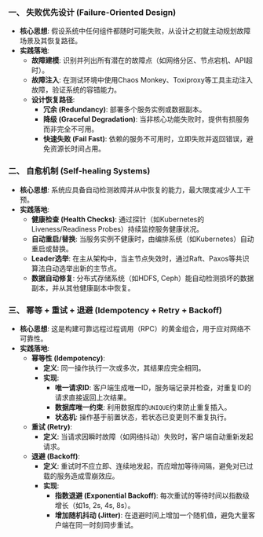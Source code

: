 ### 一、 失败优先设计 (Failure-Oriented Design)
- **核心思想**: 假设系统中任何组件都随时可能失败，从设计之初就主动规划故障场景及其恢复路径。
- **实践落地**:
    - **故障建模**: 识别并列出所有潜在的故障点（如网络分区、节点宕机、API超时）。
    - **故障注入**: 在测试环境中使用Chaos Monkey、Toxiproxy等工具主动注入故障，验证系统的容错能力。
    - **设计恢复路径**:
        - **冗余 (Redundancy)**: 部署多个服务实例或数据副本。
        - **降级 (Graceful Degradation)**: 当非核心功能失败时，提供有损服务而非完全不可用。
        - **快速失败 (Fail Fast)**: 依赖的服务不可用时，立即失败并返回错误，避免资源长时间占用。

### 二、 自愈机制 (Self-healing Systems)
- **核心思想**: 系统应具备自动检测故障并从中恢复的能力，最大限度减少人工干预。
- **实践落地**:
    - **健康检查 (Health Checks)**: 通过探针（如Kubernetes的Liveness/Readiness Probes）持续监控服务健康状况。
    - **自动重启/替换**: 当服务实例不健康时，由编排系统（如Kubernetes）自动重启或替换。
    - **Leader选举**: 在主从架构中，当主节点失效时，通过Raft、Paxos等共识算法自动选举出新的主节点。
    - **数据自动修复**: 分布式存储系统（如HDFS, Ceph）能自动检测损坏的数据副本，并从其他健康副本中恢复。

### 三、 幂等 + 重试 + 退避 (Idempotency + Retry + Backoff)
- **核心思想**: 这是构建可靠远程过程调用（RPC）的黄金组合，用于应对网络不可靠性。
- **实践落地**:
    - **幂等性 (Idempotency)**:
        - **定义**: 同一操作执行一次或多次，其结果应完全相同。
        - **实现**:
            - **唯一请求ID**: 客户端生成唯一ID，服务端记录并检查，对重复ID的请求直接返回上次结果。
            - **数据库唯一约束**: 利用数据库的`UNIQUE`约束防止重复插入。
            - **状态机**: 操作基于前置状态，若状态已变更则不重复执行。
    - **重试 (Retry)**:
        - **定义**: 当请求因瞬时故障（如网络抖动）失败时，客户端自动重新发起请求。
    - **退避 (Backoff)**:
        - **定义**: 重试时不应立即、连续地发起，而应增加等待间隔，避免对已过载的服务造成雪崩效应。
        - **实现**:
            - **指数退避 (Exponential Backoff)**: 每次重试的等待时间以指数级增长（如1s, 2s, 4s, 8s）。
            - **增加随机抖动 (Jitter)**: 在退避时间上增加一个随机值，避免大量客户端在同一时刻同步重试。